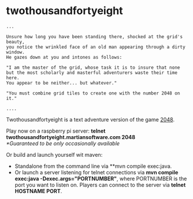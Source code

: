 twothousandfortyeight
=====================

    ...
    
    Unsure how long you have been standing there, shocked at the grid's beauty,
    you notice the wrinkled face of an old man appearing through a dirty window.
    He gazes down at you and intones as follows:
    
    "I am the master of the grid, whose task it is to insure that none
    but the most scholarly and masterful adventurers waste their time here.
    You appear to be neither... but whatever."
            
    "You must combine grid tiles to create one with the number 2048 on it."
    
    ....

Twothousandfortyeight is a text adventure version of the game [2048](http://gabrielecirulli.github.io/2048/).

Play now on a raspberry pi server: **telnet twothousandfortyeight.martiansoftware.com 2048**<br/>
*&#42;Guaranteed to be only occasionally available*


Or build and launch yourself wit maven:
  * Standalone from the command line via **mvn compile exec:java.
  * Or launch a server listening for telnet connections via **mvn compile exec:java -Dexec.args="PORTNUMBER"**, where PORTNUMBER is the port you want to listen on.  Players can connect to the server via **telnet HOSTNAME PORT**.


